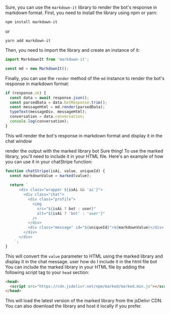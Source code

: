 
Sure, you can use the `markdown-it` library to render the bot's response in markdown format. First, you need to install the library using npm or yarn:

```
npm install markdown-it
```

or

```
yarn add markdown-it
```

Then, you need to import the library and create an instance of it:

```javascript
import MarkdownIt from 'markdown-it';

const md = new MarkdownIt();
```

Finally, you can use the `render` method of the `md` instance to render the bot's response in markdown format:

```javascript
if (response.ok) {
  const data = await response.json();
  const parsedData = data.botResponse.trim();
  const messageHtml = md.render(parsedData);
  typeText(messageDiv, messageHtml);
  conversation = data.conversation;
  console.log(conversation);
}
```

This will render the bot's response in markdown format and display it in the chat window


render the output with the marked library
bot
Sure thing! To use the marked library, you'll need to include it in your HTML file. Here's an example of how you can use it in your chatStripe function:

```javascript
function chatStripe(isAi, value, uniqueId) {
  const markdownValue = marked(value);
  
  return `    
      <div class="wrapper ${isAi && 'ai'}">
        <div class="chat">
          <div class="profile">
            <img 
              src="${isAi ? bot : user}" 
              alt="${isAi ? 'bot' : 'user'}" 
            />
          </div>
          <div class="message" id="${uniqueId}">${markdownValue}</div>
        </div>
      </div>
    `;
}
```

This will convert the `value` parameter to HTML using the marked library and display it in the chat message.
user
how do I include it in the html file
bot
You can include the marked library in your HTML file by adding the following script tag to your `head` section:

```html
<head>
  <script src="https://cdn.jsdelivr.net/npm/marked/marked.min.js"></script>
</head>
```

This will load the latest version of the marked library from the jsDelivr CDN. You can also download the library and host it locally if you prefer.
